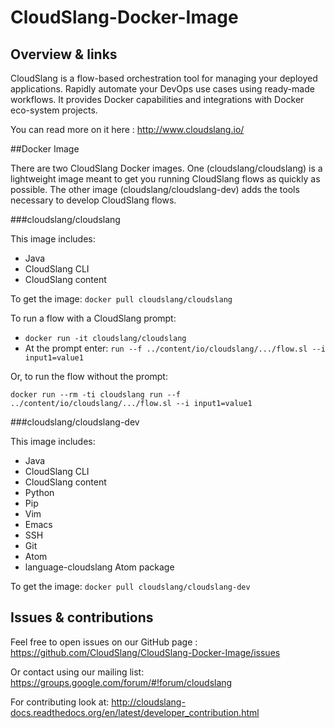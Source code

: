 # CloudSlang-Docker-Image

## Overview & links

CloudSlang is a flow-based orchestration tool for managing your deployed applications.
Rapidly automate your DevOps use cases using ready-made workflows.
It provides Docker capabilities and integrations with Docker eco-system projects.

You can read more on it here : http://www.cloudslang.io/

##Docker Image

There are two CloudSlang Docker images. One (cloudslang/cloudslang) is a
lightweight image meant to get you running CloudSlang flows as quickly as
possible. The other image (cloudslang/cloudslang-dev) adds the tools necessary
to develop CloudSlang flows.

###cloudslang/cloudslang

This image includes:

- Java
- CloudSlang CLI
- CloudSlang content

To get the image: ``docker pull cloudslang/cloudslang``

To run a flow with a CloudSlang prompt:

-  ``docker run -it cloudslang/cloudslang``
-  At the prompt enter: ``run --f ../content/io/cloudslang/.../flow.sl --i input1=value1``

Or, to run the flow without the prompt:

``docker run --rm -ti cloudslang run --f ../content/io/cloudslang/.../flow.sl --i input1=value1``

###cloudslang/cloudslang-dev

This image includes:

- Java
- CloudSlang CLI
- CloudSlang content
- Python
- Pip
- Vim
- Emacs
- SSH
- Git
- Atom
- language-cloudslang Atom package

To get the image: ``docker pull cloudslang/cloudslang-dev``

## Issues & contributions

Feel free to open issues on our GitHub page :
https://github.com/CloudSlang/CloudSlang-Docker-Image/issues

Or contact using our mailing list:
https://groups.google.com/forum/#!forum/cloudslang

For contributing look at:
http://cloudslang-docs.readthedocs.org/en/latest/developer_contribution.html
